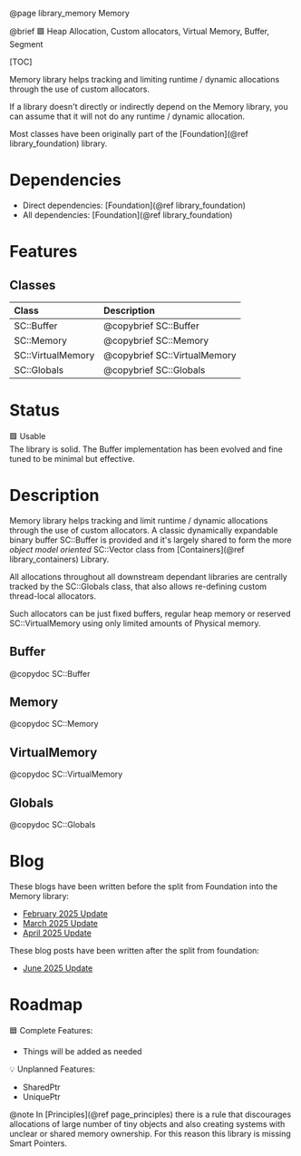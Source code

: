 @page library_memory Memory

@brief 🟩 Heap Allocation, Custom allocators, Virtual Memory, Buffer, Segment

[TOC]

Memory library helps tracking and limiting runtime / dynamic allocations through the use of custom allocators.

If a library doesn't directly or indirectly depend on the Memory library, you can assume that it will not do any runtime / dynamic allocation.

Most classes have been originally part of the [Foundation](@ref library_foundation) library.

# Dependencies
- Direct dependencies: [Foundation](@ref library_foundation)
- All dependencies: [Foundation](@ref library_foundation)

# Features

## Classes
| Class                     | Description
|:--------------------------|:--------------------------------|
| SC::Buffer                | @copybrief SC::Buffer
| SC::Memory                | @copybrief SC::Memory
| SC::VirtualMemory         | @copybrief SC::VirtualMemory
| SC::Globals               | @copybrief SC::Globals

# Status
🟩 Usable  
The library is solid. The Buffer implementation has been evolved and fine tuned to be minimal but effective.

# Description
Memory library helps tracking and limit runtime / dynamic allocations through the use of custom allocators.
A classic dynamically expandable binary buffer SC::Buffer is provided and it's largely shared to form the more _object model oriented_ SC::Vector class from [Containers](@ref library_containers) Library.

All allocations throughout all downstream dependant libraries are centrally tracked by the SC::Globals class, that also allows re-defining custom thread-local allocators.

Such allocators can be just fixed buffers, regular heap memory or reserved SC::VirtualMemory using only limited amounts of Physical memory.

## Buffer
@copydoc SC::Buffer

## Memory
@copydoc SC::Memory

## VirtualMemory
@copydoc SC::VirtualMemory

## Globals
@copydoc SC::Globals

# Blog

These blogs have been written before the split from Foundation into the Memory library:

- [February 2025 Update](https://pagghiu.github.io/site/blog/2025-02-28-SaneCppLibrariesUpdate.html)
- [March 2025 Update](https://pagghiu.github.io/site/blog/2025-03-31-SaneCppLibrariesUpdate.html)
- [April 2025 Update](https://pagghiu.github.io/site/blog/2025-04-30-SaneCppLibrariesUpdate.html)

These blog posts have been written after the split from foundation:

- [June 2025 Update](https://pagghiu.github.io/site/blog/2025-06-30-SaneCppLibrariesUpdate.html)

# Roadmap

🟦 Complete Features:
- Things will be added as needed

💡 Unplanned Features:  

- SharedPtr
- UniquePtr

@note In [Principles](@ref page_principles) there is a rule that discourages allocations of large number of tiny objects and also creating systems with unclear or shared memory ownership.
For this reason this library is missing Smart Pointers.

